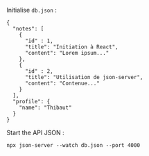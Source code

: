 Initialise `db.json` :

```
{
  "notes": [
    {
      "id" : 1,
      "title": "Initiation à React",
      "content": "Lorem ipsum..."
    },
    {
      "id" : 2,
      "title": "Utilisation de json-server",
      "content": "Contenue..."
    }
  ],
  "profile": {
    "name": "Thibaut"
  }
}
```


Start the API JSON : 

```
npx json-server --watch db.json --port 4000
```